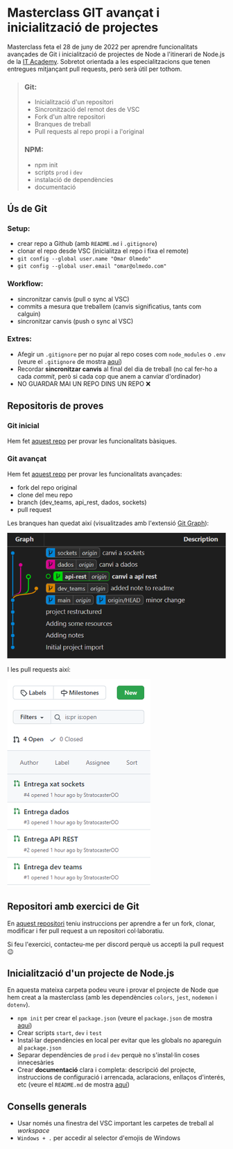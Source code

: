 # Masterclass GIT avançat i inicialització de projectes

Masterclass feta el 28 de juny de 2022 per aprendre funcionalitats avançades de Git i inicialització de projectes de Node a l'itinerari de Node.js de la [IT Academy](https://www.barcelonactiva.cat/es/itacademy). Sobretot  orientada a les especialitzacions que tenen entregues mitjançant pull requests, però serà útil per tothom.

>### Git:
>- Inicialització d'un repositori
>- Sincronització del remot des de VSC
>- Fork d'un altre repositori
>- Branques de treball
>- Pull requests al repo propi i a l'original
>
>### NPM:
>- npm init
>- scripts `prod` i `dev`
>- instalació de dependències
>- documentació

## Ús de Git

### Setup:
- crear repo a Github (amb `README.md` i `.gitignore`)
- clonar el repo desde VSC (inicialitza el repo i fixa el remote)
- `git config --global user.name "Omar Olmedo"`
- `git config --global user.email "omar@olmedo.com"`

### Workflow:
- sincronitzar canvis (pull o sync al VSC)
- commits a mesura que treballem (canvis significatius, tants com calguin)
- sincronitzar canvis (push o sync al VSC)

### Extres:
- Afegir un `.gitignore` per no pujar al repo coses com `node_modules` o `.env` (veure el `.gitignore` de mostra [aquí](https://github.com/StratocasterO/masterclasses-it-academy/blob/master/.gitignore))
- Recordar **sincronitzar canvis** al final del dia de treball (no cal fer-ho a cada _commit_, però si cada cop que anem a canviar d'ordinador)
- NO GUARDAR MAI UN REPO DINS UN REPO ❌


## Repositoris de proves

### Git inicial

Hem fet [aquest repo](https://github.com/StratocasterOO/git_basics) per provar les funcionalitats bàsiques.

### Git avançat

Hem fet [aquest repo](https://github.com/StratocasterOO/nodeInitialDemo) per provar les funcionalitats avançades:

- fork del repo original
- clone del meu repo
- branch (dev_teams, api_rest, dados, sockets)
- pull request

Les branques han quedat així (visualitzades amb l'extensió [Git Graph](https://marketplace.visualstudio.com/items?itemName=mhutchie.git-graph)):

![imatge de les branques del repositori de prova](img/git%20graph.PNG)

I les pull requests així:

![imatge de les pull requests del repositori de prova](img/pull%20requests.PNG)


## Repositori amb exercici de Git

En [aquest repositori](https://github.com/IT-Academy-BCN/node_git_initials) teniu instruccions per aprendre a fer un fork, clonar, modificar i fer pull request a un repositori col·laboratiu.

Si feu l'exercici, contacteu-me per discord perquè us accepti la pull request 😉


## Inicialització d'un projecte de Node.js

En aquesta mateixa carpeta podeu veure i provar el projecte de Node que hem creat a la masterclass (amb les dependències `colors`, `jest`, `nodemon` i `dotenv`).

- `npm init` per crear el `package.json` (veure el `package.json` de mostra [aquí](https://github.com/StratocasterO/masterclasses-it-academy/blob/master/2022_06_28%20git%20%2B%20npm/package.json))
- Crear scripts `start`, `dev` i `test`
- Instal·lar dependències en local per evitar que les globals no apareguin al `package.json` 
- Separar dependències de `prod` i `dev` perquè no s'instal·lin coses innecesàries
- Crear **documentació** clara i completa: descripció del projecte, instruccions de configuració i arrencada, aclaracions, enllaços d'interés, etc (veure el `README.md` de mostra [aquí](https://github.com/StratocasterO/masterclasses-it-academy/blob/master/2022_06_28%20git%20%2B%20npm/README.md))


## Consells generals

- Usar només una finestra del VSC important les carpetes de treball al _workspace_
- `Windows + .` per accedir al selector d'emojis de Windows